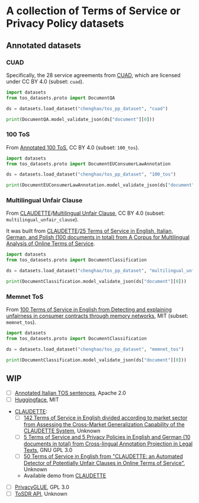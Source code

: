 # A collection of Terms of Service or Privacy Policy datasets

## Annotated datasets

### CUAD

Specifically, the 28 service agreements from [CUAD](https://www.atticusprojectai.org/cuad), which are licensed under CC BY 4.0 (subset: `cuad`).

```python
import datasets
from tos_datasets.proto import DocumentQA

ds = datasets.load_dataset("chenghao/tos_pp_dataset", "cuad")

print(DocumentQA.model_validate_json(ds["document"][0]))
```

### 100 ToS

From [Annotated 100 ToS](https://data.mendeley.com/datasets/dtbj87j937/3), CC BY 4.0 (subset: `100_tos`).

```python
import datasets
from tos_datasets.proto import DocumentEUConsumerLawAnnotation

ds = datasets.load_dataset("chenghao/tos_pp_dataset", "100_tos")

print(DocumentEUConsumerLawAnnotation.model_validate_json(ds["document"][0]))
```

### Multilingual Unfair Clause

From [CLAUDETTE](http://claudette.eui.eu/corpora/index.html)/[Multilingual Unfair Clause](https://github.com/nlp-unibo/Multilingual-Unfair-Clause-Detection), CC BY 4.0 (subset: `multilingual_unfair_clause`).

It was built from [CLAUDETTE](http://claudette.eui.eu/corpora/index.html)/[25 Terms of Service in English, Italian, German, and Polish (100 documents in total) from A Corpus for Multilingual Analysis of Online Terms of Service](http://claudette.eui.eu/corpus_multilingual_NLLP2021.zip).

```python
import datasets
from tos_datasets.proto import DocumentClassification

ds = datasets.load_dataset("chenghao/tos_pp_dataset", "multilingual_unfair_clause")

print(DocumentClassification.model_validate_json(ds["document"][0]))
```

### Memnet ToS

From [100 Terms of Service in English from Detecting and explaining unfairness in consumer contracts through memory networks](https://github.com/federicoruggeri/Memnet_ToS), MIT (subset: `memnet_tos`).

```python
import datasets
from tos_datasets.proto import DocumentClassification

ds = datasets.load_dataset("chenghao/tos_pp_dataset", "memnet_tos")

print(DocumentClassification.model_validate_json(ds["document"][0]))
```

## WIP

- [ ] [Annotated Italian TOS sentences](https://github.com/i3-fbk/LLM-PE_Terms_and_Conditions_Contracts), Apache 2.0
- [ ] [Huggingface](https://huggingface.co/datasets/CodeHima/TOS_Dataset), MIT
- [CLAUDETTE](http://claudette.eui.eu/corpora/index.html):
  - [ ] [142 Terms of Service in English divided according to market sector from Assessing the Cross-Market Generalization Capability of the CLAUDETTE System](http://claudette.eui.eu/corpus_142_ToS.zip), Unknown
  - [ ] [5 Terms of Service and 5 Privacy Policies in English and German (10 documents in total) from Cross-lingual Annotation Projection in Legal Texts](https://bitbucket.org/a-galaxy/cross-lingual-annotation-projection-in-legal-texts), GNU GPL 3.0
  - [ ] [50 Terms of Service in English from "CLAUDETTE: an Automated Detector of Potentially Unfair Clauses in Online Terms of Service"](http://claudette.eui.eu/ToS.zip), Unknown
  - Available demo from [CLAUDETTE](http://claudette.eui.eu/demo/)
- [ ] [PrivacyGLUE](https://github.com/infsys-lab/privacy-glue), GPL 3.0
- [ ] [ToSDR API](https://developers.tosdr.org/dev/get-service-v2), Unknown
